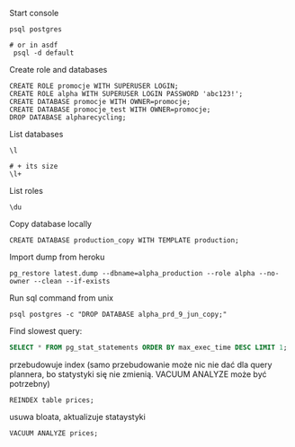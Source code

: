 Start console
```
psql postgres

# or in asdf
 psql -d default
```

Create role and databases
```
CREATE ROLE promocje WITH SUPERUSER LOGIN;
CREATE ROLE alpha WITH SUPERUSER LOGIN PASSWORD 'abc123!';
CREATE DATABASE promocje WITH OWNER=promocje;
CREATE DATABASE promocje_test WITH OWNER=promocje;
DROP DATABASE alpharecycling;
```

List databases
```
\l

# + its size
\l+
```


List roles
```
\du
```

Copy database locally
```
CREATE DATABASE production_copy WITH TEMPLATE production;
```

Import dump from heroku
```
pg_restore latest.dump --dbname=alpha_production --role alpha --no-owner --clean --if-exists
```

Run sql command from unix
```
psql postgres -c "DROP DATABASE alpha_prd_9_jun_copy;"
```

Find slowest query:
```sql
SELECT * FROM pg_stat_statements ORDER BY max_exec_time DESC LIMIT 1;
```

przebudowuje index (samo przebudowanie może nic nie dać dla query plannera, bo statystyki się nie zmienią. VACUUM ANALYZE może być potrzebny)
```
REINDEX table prices;
```

usuwa bloata, aktualizuje stataystyki
```
VACUUM ANALYZE prices;
```
